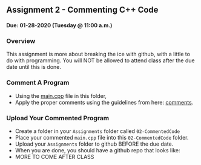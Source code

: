 ## Assignment 2 - Commenting C++ Code 
#### Due: 01-28-2020 (Tuesday @ 11:00 a.m.)

### Overview

This assignment is more about breaking the ice with github, with a little to do with programming. You will NOT be allowed to attend class after the due date until this is done. 

### Comment A Program

- Using the [main.cpp](./main.cpp) file in this folder, 
- Apply the proper comments using the guidelines from here: [comments](../../Resources/01-Comments/README.md).

### Upload Your Commented Program

- Create a folder in your `Assignments` folder called `02-CommentedCode` 
- Place your commented `main.cpp` file into this `02-CommentedCode` folder.
- Upload your `Assignments` folder to github BEFORE the due date. 
- When you are done, you should have a github repo that looks like:
- MORE TO COME AFTER CLASS
